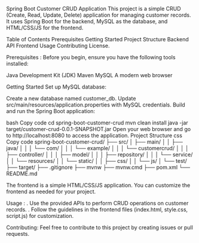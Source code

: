 Spring Boot Customer CRUD Application
This project is a simple CRUD (Create, Read, Update, Delete) application for managing customer records. It uses Spring Boot for the backend, MySQL as the database, and HTML/CSS/JS for the frontend.

Table of Contents
Prerequisites
Getting Started
Project Structure
Backend API
Frontend
Usage
Contributing
License.

Prerequisites :
Before you begin, ensure you have the following tools installed:

Java Development Kit (JDK)
Maven
MySQL
A modern web browser

Getting Started
Set up MySQL database:

Create a new database named customer_db.
Update src/main/resources/application.properties with  MySQL credentials.
Build and run the Spring Boot application:

bash
Copy code
cd spring-boot-customer-crud
mvn clean install
java -jar target/customer-crud-0.0.1-SNAPSHOT.jar
Open your web browser and go to http://localhost:8080 to access the application.
Project Structure
css
Copy code
spring-boot-customer-crud/
├── src/
│   ├── main/
│   │   ├── java/
│   │   │   └── com/
│   │   │       └── example/
│   │   │           └── customercrud/
│   │   │               ├── controller/
│   │   │               ├── model/
│   │   │               ├── repository/
│   │   │               └── service/
│   │   └── resources/
│   │       └── static/
│   │           ├── css/
│   │           └── js/
│   └── test/
├── target/
├── .gitignore
├── mvnw
├── mvnw.cmd
├── pom.xml
└── README.md

The frontend is a simple HTML/CSS/JS application. You can customize the frontend as needed for your project.

Usage :
. Use the provided APIs to perform CRUD operations on customer records.
. Follow the guidelines in the frontend files (index.html, style.css, script.js) for customization.

Contributing:
Feel free to contribute to this project by creating issues or pull requests.
